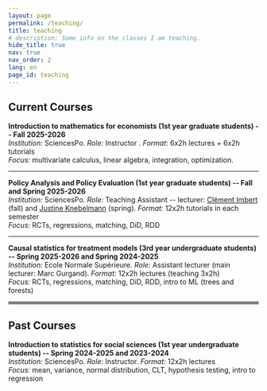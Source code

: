 ```yaml
---
layout: page
permalink: /teaching/
title: teaching
# description: Some info on the classes I am teaching.
hide_title: true
nav: true
nav_order: 2
lang: en
page_id: teaching
---
```


## Current Courses

**Introduction to mathematics for economists (1st year graduate students) -- Fall 2025-2026**  
*Institution:* SciencesPo. *Role:* Instructor . *Format:* 6x2h lectures + 6x2h tutorials  
*Focus:* multivariate calculus, linear algebra, integration, optimization.  

---

**Policy Analysis and Policy Evaluation (1st year graduate students) -- Fall and Spring 2025-2026**  
*Institution:* SciencesPo. *Role:* Teaching Assistant -- lecturer: [Clément Imbert](https://sites.google.com/site/clemimbert/) (fall) and [Justine Knebelmann](https://sites.google.com/view/justine-knebelmann/home) (spring). *Format:* 12x2h tutorials in each semester  
*Focus:* RCTs, regressions, matching, DiD, RDD

---

**Causal statistics for treatment models (3rd year undergraduate students) -- Spring 2025-2026 and Spring 2024-2025**  
*Institution:* Ecole Normale Supérieure. *Role:* Assistant lecturer (main lecturer: Marc Gurgand). *Format:* 12x2h lectures (teaching 3x2h)  
*Focus:* RCTs, regressions, matching, DiD, RDD, intro to ML (trees and forests)

<hr style="height:6px; background-color:gray; border:none; margin:auto;" />

## Past Courses

**Introduction to statistics for social sciences (1st year undergraduate students) -- Spring 2024-2025 and 2023-2024**  
*Institution:* SciencesPo. *Role:* Instructor. *Format:* 12x2h lectures  
*Focus:* mean, variance, normal distribution, CLT, hypothesis testing, intro to regression
